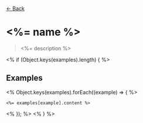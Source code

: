 [&#x2190; Back](./)
# <%= name %>

> <%= description %>
 
<% if (Object.keys(examples).length) { %>
## Examples

<code-highlight>
<% Object.keys(examples).forEach((example) => { %> 
<div slot="<%= example %>">

```<%= examples[example].language %>
<%= examples[example].content %>
```

</div>

<% }); %> 
</code-highlight>
<% } %>

